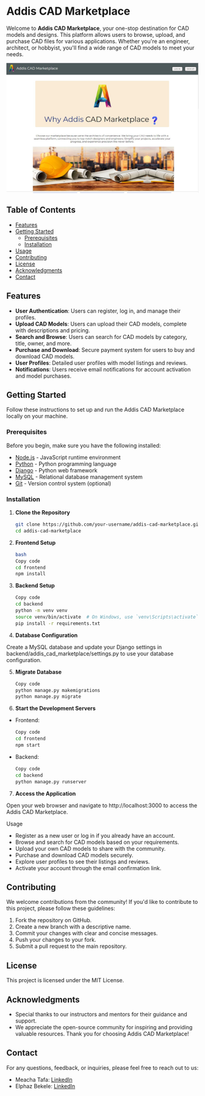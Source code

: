 # Addis CAD Marketplace

Welcome to **Addis CAD Marketplace**, your one-stop destination for CAD models and designs. This platform allows users to browse, upload, and purchase CAD files for various applications. Whether you're an engineer, architect, or hobbyist, you'll find a wide range of CAD models to meet your needs.

![Addis CAD Marketplace Screenshot](frontend/src/assets/images/Capture.JPG) 

## Table of Contents

- [Features](#features)
- [Getting Started](#getting-started)
  - [Prerequisites](#prerequisites)
  - [Installation](#installation)
- [Usage](#usage)
- [Contributing](#contributing)
- [License](#license)
- [Acknowledgments](#acknowledgments)
- [Contact](#contact)

## Features

- **User Authentication**: Users can register, log in, and manage their profiles.
- **Upload CAD Models**: Users can upload their CAD models, complete with descriptions and pricing.
- **Search and Browse**: Users can search for CAD models by category, title, owner, and more.
- **Purchase and Download**: Secure payment system for users to buy and download CAD models.
- **User Profiles**: Detailed user profiles with model listings and reviews.
- **Notifications**: Users receive email notifications for account activation and model purchases.

## Getting Started

Follow these instructions to set up and run the Addis CAD Marketplace locally on your machine.

### Prerequisites

Before you begin, make sure you have the following installed:

- [Node.js](https://nodejs.org/) - JavaScript runtime environment
- [Python](https://www.python.org/) - Python programming language
- [Django](https://www.djangoproject.com/) - Python web framework
- [MySQL](https://www.mysql.com/) - Relational database management system
- [Git](https://git-scm.com/) - Version control system (optional)

### Installation

1. **Clone the Repository**

   ```bash
   git clone https://github.com/your-username/addis-cad-marketplace.git
   cd addis-cad-marketplace
2. **Frontend Setup**

   ```bash
   bash
   Copy code
   cd frontend
   npm install

3. **Backend Setup**

   ```bash
   Copy code
   cd backend
   python -m venv venv
   source venv/bin/activate  # On Windows, use `venv\Scripts\activate`
   pip install -r requirements.txt

4. **Database Configuration**

Create a MySQL database and update your Django settings in backend/addis_cad_marketplace/settings.py to use your database configuration.

5. **Migrate Database**

   ```bash
   Copy code
   python manage.py makemigrations
   python manage.py migrate

6. **Start the Development Servers**

- Frontend:

   ```bash
   Copy code
   cd frontend
   npm start
- Backend:

   ```bash
   Copy code
   cd backend
   python manage.py runserver
7. **Access the Application**

Open your web browser and navigate to http://localhost:3000 to access the Addis CAD Marketplace.

Usage
- Register as a new user or log in if you already have an account.
- Browse and search for CAD models based on your requirements.
- Upload your own CAD models to share with the community.
- Purchase and download CAD models securely.
- Explore user profiles to see their listings and reviews.
- Activate your account through the email confirmation link.
## Contributing
We welcome contributions from the community! If you'd like to contribute to this project, please follow these guidelines:

1. Fork the repository on GitHub.
2. Create a new branch with a descriptive name.
3. Commit your changes with clear and concise messages.
4. Push your changes to your fork.
5. Submit a pull request to the main repository.

## License
This project is licensed under the MIT License.

## Acknowledgments
- Special thanks to our instructors and mentors for their guidance and support.
- We appreciate the open-source community for inspiring and providing valuable resources.
Thank you for choosing Addis CAD Marketplace!

## Contact

For any questions, feedback, or inquiries, please feel free to reach out to us:

- Meacha Tafa: [LinkedIn](https://www.linkedin.com/in/meacha-teshome/)
- Elphaz Bekele: [LinkedIn](https://www.linkedin.com/in/elphazshiferaw/)